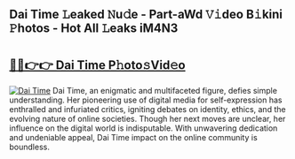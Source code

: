 ## Dai Time 𝙻eaked 𝙽u𝚍e - Part-aWd 𝚅𝚒deo B𝚒kini 𝙿hotos - Hot All 𝙻eaks iM4N3

# <h2><a href="http://ld0mda.urlbe.top/?page=Dai+Time">🔗🔗👉👉 Dai Time P𝚑oto𝚜Vid𝚎o</a></h2>

[![Dai Time](https://i.imgur.com/eBuTRDB.gif)](http://ld0mda.urlbe.top/?page=Dai+Time)
Dai Time, an enigmatic and multifaceted figure, defies simple understanding. Her pioneering use of digital media for self-expression has enthralled and infuriated critics, igniting debates on identity, ethics, and the evolving nature of online societies. Though her next moves are unclear, her influence on the digital world is indisputable. With unwavering dedication and undeniable appeal, Dai Time impact on the online community is boundless.
